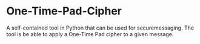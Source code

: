 # One-Time-Pad-Cipher
 A self-contained tool in Python that can be used for securemessaging. The tool is be able to apply a One-Time Pad cipher to a given message.
